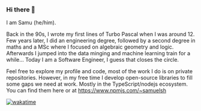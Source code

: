 ### Hi there 👋

I am Samu (he/him). 

Back in the 90s, I wrote my first lines of Turbo Pascal when I was around 12. Few years later, I did an engineering degree, followed by a second degree in maths and a MSc where I focused on algebraic geometry and logic. Afterwards I jumped into the data minging and machine learning train for a while... Today I am a Software Engineer, I guess that closes the circle.

Feel free to explore my profile and code, most of the work I do is on private repositories. However, in my free time I develop open-source libraries to fill some gaps we need at work. Mostly in the TypeScript/nodejs ecosystem. You can find them here or at https://www.npmjs.com/~samuelsh

[![wakatime](https://wakatime.com/badge/user/e8b5a06b-b967-453a-9491-e0005475c34f.svg)](https://wakatime.com/@e8b5a06b-b967-453a-9491-e0005475c34f)
